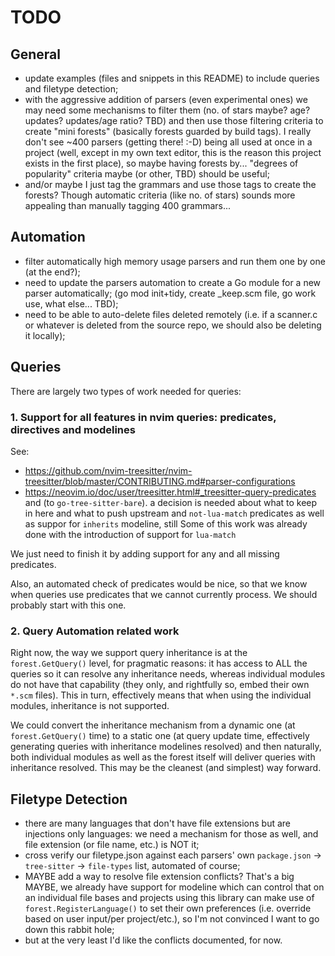 # TODO

## General

- update examples (files and snippets in this README) to include queries and filetype detection;
- with the aggressive addition of parsers (even experimental ones) we may need some mechanisms
  to filter them (no. of stars maybe? age? updates? updates/age ratio? TBD) and then use those
  filtering criteria to create "mini forests" (basically forests guarded by build tags). I really
  don't see ~400 parsers (getting there! :-D) being all used at once in a project (well, except
  in my own text editor, this is the reason this project exists in the first place), so maybe
  having forests by... "degrees of popularity" criteria maybe (or other, TBD) should be useful;
- and/or maybe I just tag the grammars and use those tags to create the forests? Though automatic
  criteria (like no. of stars) sounds more appealing than manually tagging 400 grammars...

## Automation

- filter automatically high memory usage parsers and run them one by one (at the end?);
- need to update the parsers automation to create a Go module for a new parser automatically;
  (go mod init+tidy, create \_keep.scm file, go work use, what else... TBD);
- need to be able to auto-delete files deleted remotely (i.e. if a scanner.c or whatever is deleted
  from the source repo, we should also be deleting it locally);

## Queries

There are largely two types of work needed for queries:

### 1. Support for all features in nvim queries: predicates, directives and modelines

See:

- https://github.com/nvim-treesitter/nvim-treesitter/blob/master/CONTRIBUTING.md#parser-configurations
- https://neovim.io/doc/user/treesitter.html#_treesitter-query-predicates and
  (to `go-tree-sitter-bare`).
  a decision is needed about what to keep in here and what to push upstream
  and `not-lua-match` predicates as well as suppor for `inherits` modeline, still
  Some of this work was already done with the introduction of support for `lua-match`

We just need to finish it by adding support for any and all missing predicates.

Also, an automated check of predicates would be nice, so that we know when
queries use predicates that we cannot currently process. We should probably
start with this one.

### 2. Query Automation related work

Right now, the way we support query inheritance is at the `forest.GetQuery()`
level, for pragmatic reasons: it has access to ALL the queries so it can resolve
any inheritance needs, whereas individual modules do not have that capability
(they only, and rightfully so, embed their own `*.scm` files). This in turn,
effectively means that when using the individual modules, inheritance is not
supported.

We could convert the inheritance mechanism from a dynamic one (at `forest.GetQuery()`
time) to a static one (at query update time, effectively generating queries with
inheritance modelines resolved) and then naturally, both individual modules as well
as the forest itself will deliver queries with inheritance resolved. This may be
the cleanest (and simplest) way forward.

## Filetype Detection

- there are many languages that don't have file extensions but are injections only
  languages: we need a mechanism for those as well, and file extension (or file name, etc.)
  is NOT it;
- cross verify our filetype.json against each parsers' own `package.json` -> `tree-sitter`
  -> `file-types` list, automated of course;
- MAYBE add a way to resolve file extension conflicts? That's a big MAYBE, we
  already have support for modeline which can control that on an individual file
  bases and projects using this library can make use of `forest.RegisterLanguage()`
  to set their own preferences (i.e. override based on user input/per project/etc.),
  so I'm not convinced I want to go down this rabbit hole;
- but at the very least I'd like the conflicts documented, for now.
